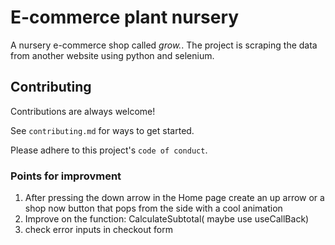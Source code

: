# E-commerce plant nursery

A nursery e-commerce shop called _grow._.
The project is scraping the data from another website using python and selenium.

## Contributing

Contributions are always welcome!

See `contributing.md` for ways to get started.

Please adhere to this project's `code of conduct`.

### Points for improvment

1. After pressing the down arrow in the Home page create an up arrow or a shop now button that pops from the side with a cool animation
2. Improve on the function: CalculateSubtotal( maybe use useCallBack)
3. check error inputs in checkout form
